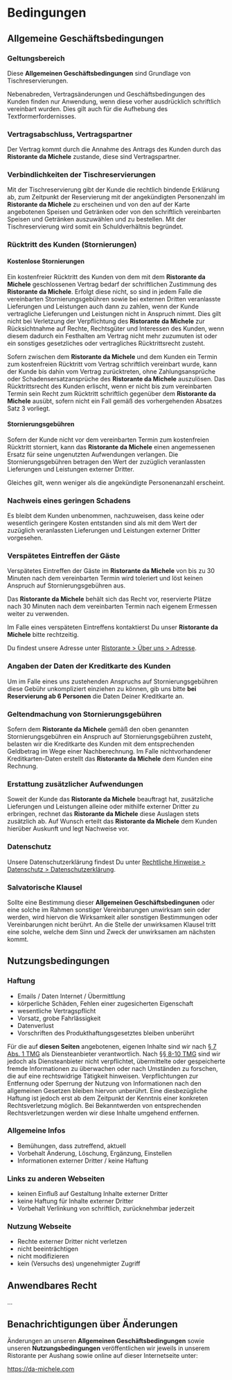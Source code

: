 # Bedingungen

## Allgemeine Geschäftsbedingungen

### Geltungsbereich

Diese **Allgemeinen Geschäftsbedingungen** sind Grundlage von Tischreservierungen.

Nebenabreden, Vertragsänderungen und Geschäftsbedingungen des Kunden finden nur Anwendung, wenn diese vorher ausdrücklich schriftlich vereinbart wurden.
Dies gilt auch für die Aufhebung des Textformerfordernisses.

### Vertragsabschluss, Vertragspartner

Der Vertrag kommt durch die Annahme des Antrags des Kunden durch das **Ristorante da Michele** zustande, diese sind Vertragspartner.

### Verbindlichkeiten der Tischreservierungen

Mit der Tischreservierung gibt der Kunde die rechtlich bindende Erklärung ab, zum Zeitpunkt der Reservierung mit der angekündigten Personenzahl im **Ristorante da Michele** zu erscheinen und von den auf der Karte angebotenen Speisen und Getränken oder von den schriftlich vereinbarten Speisen und Getränken auszuwählen und zu bestellen.
Mit der Tischreservierung wird somit ein Schuldverhältnis begründet.

### Rücktritt des Kunden (Stornierungen)

#### Kostenlose Stornierungen

Ein kostenfreier Rücktritt des Kunden von dem mit dem **Ristorante da Michele** geschlossenen Vertrag bedarf der schriftlichen Zustimmung des **Ristorante da Michele**.
Erfolgt diese nicht, so sind in jedem Falle die vereinbarten Stornierungsgebühren sowie bei externen Dritten veranlasste Lieferungen und Leistungen auch dann zu zahlen, wenn der Kunde vertragliche Lieferungen und Leistungen nicht in Anspruch nimmt.
Dies gilt nicht bei Verletzung der Verpflichtung des **Ristorante da Michele** zur Rücksichtnahme auf Rechte, Rechtsgüter und Interessen des Kunden, wenn diesem dadurch ein Festhalten am Vertrag nicht mehr zuzumuten ist oder ein sonstiges gesetzliches oder vertragliches Rücktrittsrecht zusteht.

Sofern zwischen dem **Ristorante da Michele** und dem Kunden ein Termin zum kostenfreien Rücktritt vom Vertrag schriftlich vereinbart wurde, kann der Kunde bis dahin vom Vertrag zurücktreten, ohne Zahlungsansprüche oder Schadensersatzansprüche des **Ristorante da Michele** auszulösen.
Das Rücktrittsrecht des Kunden erlischt, wenn er nicht bis zum vereinbarten Termin sein Recht zum Rücktritt schriftlich gegenüber dem **Ristorante da Michele** ausübt, sofern nicht ein Fall gemäß des vorhergehenden Absatzes Satz 3 vorliegt.

#### Stornierungsgebühren

Sofern der Kunde nicht vor dem vereinbarten Termin zum kostenfreien Rücktritt storniert, kann das **Ristorante da Michele** einen angemessenen Ersatz für seine ungenutzten Aufwendungen verlangen.
Die Stornierungsgebühren betragen den Wert der zuzüglich veranlassten Lieferungen und Leistungen externer Dritter.

Gleiches gilt, wenn weniger als die angekündigte Personenanzahl erscheint.

### Nachweis eines geringen Schadens

Es bleibt dem Kunden unbenommen, nachzuweisen, dass keine oder wesentlich geringere Kosten entstanden sind als mit dem Wert der zuzüglich veranlassten Lieferungen und Leistungen externer Dritter vorgesehen.

### Verspätetes Eintreffen der Gäste

Verspätetes Eintreffen der Gäste im **Ristorante da Michele** von bis zu 30 Minuten nach dem vereinbarten Termin wird toleriert und löst keinen Anspruch auf Stornierungsgebühren aus.

Das **Ristorante da Michele** behält sich das Recht vor, reservierte Plätze nach 30 Minuten nach dem vereinbarten Termin nach eigenem Ermessen weiter zu verwenden.

Im Falle eines verspäteten Eintreffens kontaktierst Du unser **Ristorante da Michele** bitte rechtzeitig.

Du findest unsere Adresse unter [Ristorante > Über uns > Adresse](../restaurant/about.md#adresse).

### Angaben der Daten der Kreditkarte des Kunden

Um im Falle eines uns zustehenden Anspruchs auf Stornierungsgebühren diese Gebühr unkompliziert einziehen zu können, gib uns bitte **bei Reservierung ab 6 Personen** die Daten Deiner Kreditkarte an.

### Geltendmachung von Stornierungsgebühren

Sofern dem **Ristorante da Michele** gemäß den oben genannten Stornierungsgebühren ein Anspruch auf Stornierungsgebühren zusteht, belasten wir die Kreditkarte des Kunden mit dem entsprechenden Geldbetrag im Wege einer Nachberechnung.
Im Falle nichtvorhandener Kreditkarten-Daten erstellt das **Ristorante da Michele** dem Kunden eine Rechnung.

### Erstattung zusätzlicher Aufwendungen

Soweit der Kunde das **Ristorante da Michele** beauftragt hat, zusätzliche Lieferungen und Leistungen alleine oder mithilfe externer Dritter zu erbringen, rechnet das **Ristorante da Michele** diese Auslagen stets zusätzlich ab.
Auf Wunsch erteilt das **Ristorante da Michele** dem Kunden hierüber Auskunft und legt Nachweise vor.

### Datenschutz

Unsere Datenschutzerklärung findest Du unter [Rechtliche Hinweise > Datenschutz > Datenschutzerklärung](./privacy.md#datenschutzerklarung).

### Salvatorische Klausel

Sollte eine Bestimmung dieser **Allgemeinen Geschäftsbedingunen** oder eine solche im Rahmen sonstiger Vereinbarungen unwirksam sein oder werden, wird hiervon die Wirksamkeit aller sonstigen Bestimmungen oder Vereinbarungen nicht berührt.
An die Stelle der unwirksamen Klausel tritt eine solche, welche dem Sinn und Zweck der unwirksamen am nächsten kommt.

## Nutzungsbedingungen

### Haftung

* Emails / Daten Internet / Übermittlung
* körperliche Schäden, Fehlen einer zugesicherten Eigenschaft
* wesentliche Vertragspflicht
* Vorsatz, grobe Fahrlässigkeit
* Datenverlust
* Vorschriften des Produkthaftungsgesetztes bleiben unberührt

Für die auf **diesen Seiten** angebotenen, eigenen Inhalte sind wir nach [§ 7 Abs. 1 TMG](https://www.gesetze-im-internet.de/tmg/__7.html) als Diensteanbieter verantwortlich.
Nach [§§ 8-10 TMG](https://www.gesetze-im-internet.de/tmg/) sind wir jedoch als Diensteanbieter nicht verpflichtet, übermittelte oder gespeicherte fremde Informationen zu überwachen oder nach Umständen zu forschen, die auf eine rechtswidrige Tätigkeit hinweisen.
Verpflichtungen zur Entfernung oder Sperrung der Nutzung von Informationen nach den allgemeinen Gesetzen bleiben hiervon unberührt.
Eine diesbezügliche Haftung ist jedoch erst ab dem Zeitpunkt der Kenntnis einer konkreten Rechtsverletzung möglich.
Bei Bekanntwerden von entsprechenden Rechtsverletzungen werden wir diese Inhalte umgehend entfernen.

### Allgemeine Infos

* Bemühungen, dass zutreffend, aktuell
* Vorbehalt Änderung, Löschung, Ergänzung, Einstellen
* Informationen externer Dritter / keine Haftung

### Links zu anderen Webseiten

* keinen Einfluß auf Gestaltung Inhalte externer Dritter
* keine Haftung für Inhalte externer Dritter
* Vorbehalt Verlinkung von schriftlich, zurücknehmbar jederzeit

### Nutzung Webseite

* Rechte externer Dritter nicht verletzen
* nicht beeinträchtigen
* nicht modifizieren
* kein (Versuchs des) ungenehmigter Zugriff

## Anwendbares Recht

...

## Benachrichtigungen über Änderungen

Änderungen an unseren **Allgemeinen Geschäftsbedingungen** sowie unseren **Nutzungsbedingungen** veröffentlichen wir jeweils in unserem Ristorante per Aushang sowie online auf dieser Internetseite unter:

<https://da-michele.com>
